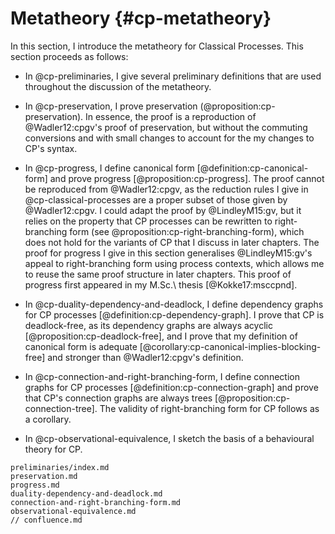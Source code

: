 # Metatheory {#cp-metatheory}

In this section, I introduce the metatheory for Classical Processes.
This section proceeds as follows:

- In @cp-preliminaries, I give several preliminary definitions that are used throughout the discussion of the metatheory.

- In @cp-preservation, I prove preservation (@proposition:cp-preservation).
  In essence, the proof is a reproduction of @Wadler12:cpgv's proof of preservation, but without the commuting conversions and with small changes to account for the my changes to CP's syntax.

- In @cp-progress, I define canonical form [@definition:cp-canonical-form] and prove progress [@proposition:cp-progress].
  The proof cannot be reproduced from @Wadler12:cpgv, as the reduction rules I give in @cp-classical-processes are a proper subset of those given by @Wadler12:cpgv.
  I could adapt the proof by @LindleyM15:gv, but it relies on the property that CP processes can be rewritten to right-branching form (see @proposition:cp-right-branching-form), which does not hold for the variants of CP that I discuss in later chapters.
  The proof for progress I give in this section generalises @LindleyM15:gv's appeal to right-branching form using process contexts, which allows me to reuse the same proof structure in later chapters.
  This proof of progress first appeared in my M.Sc.\ thesis [@Kokke17:msccpnd].

- In @cp-duality-dependency-and-deadlock, I define dependency graphs for CP processes [@definition:cp-dependency-graph].
  I prove that CP is deadlock-free, as its dependency graphs are always acyclic [@proposition:cp-deadlock-free], and I prove that my definition of canonical form is adequate [@corollary:cp-canonical-implies-blocking-free] and stronger than @Wadler12:cpgv's definition.

- In @cp-connection-and-right-branching-form, I define connection graphs for CP processes [@definition:cp-connection-graph] and prove that CP's connection graphs are always trees [@proposition:cp-connection-tree].
  The validity of right-branching form for CP follows as a corollary.

- In @cp-observational-equivalence, I sketch the basis of a behavioural theory for CP.

```include
preliminaries/index.md
preservation.md
progress.md
duality-dependency-and-deadlock.md
connection-and-right-branching-form.md
observational-equivalence.md
// confluence.md
```
